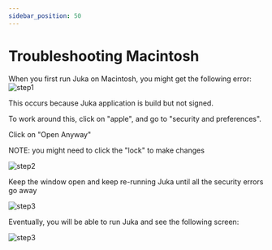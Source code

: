 ```yaml
---
sidebar_position: 50
---
```


# Troubleshooting Macintosh

When you first run Juka on Macintosh, you might get the following error: ![step1](/img/macintosh/cannotbeopened.png)

This occurs because Juka application is build but not signed.

To work around this, click on "apple", and go to "security and preferences".


Click on "Open Anyway"

NOTE: you might need to click the "lock" to make changes

![step2](/img/macintosh/openanyway.png)

Keep the window open and keep re-running Juka until all the security errors go away

![step3](/img/macintosh/openanywaylibhost.png)

Eventually, you will be able to run Juka and see the following screen:

![step3](/img/macintosh/final.png)


